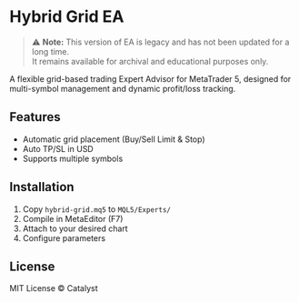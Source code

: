 # Hybrid Grid EA

> ⚠️ **Note:** This version of EA is legacy and has not been updated for a long time.  
> It remains available for archival and educational purposes only.

A flexible grid-based trading Expert Advisor for MetaTrader 5, designed for multi-symbol management and dynamic profit/loss tracking.

## Features
- Automatic grid placement (Buy/Sell Limit & Stop)
- Auto TP/SL in USD
- Supports multiple symbols

## Installation
1. Copy `hybrid-grid.mq5` to `MQL5/Experts/`
2. Compile in MetaEditor (F7)
3. Attach to your desired chart
4. Configure parameters

## License
MIT License © Catalyst
